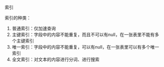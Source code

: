 索引

索引的种类：

1. 普通索引：仅加速查询
2. 主键索引：字段中的内容不能重复，而且不可以有null，在一张表里不能有多个主键索引
3. 唯一索引：字段中的内容不能重复，可以有null，在一张表里可以有多个唯一索引
4. 全文索引：对文本的内容进行分词、进行搜索



